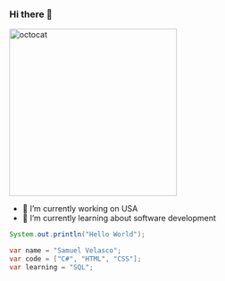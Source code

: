 ### Hi there 👋

<img src="https://i.postimg.cc/RCfytr38/thomas.gif" alt="octocat" width="300"/>

- 🔭 I’m currently working on USA
- 🌱 I’m currently learning about software development

```java
System.out.println("Hello World");
```

```c#
var name = "Samuel Velasco";
var code = ["C#", "HTML", "CSS"];
var learning = "SQL";
```
<!--
**SamuelVelascoH/SamuelVelascoH** is a ✨ _special_ ✨ repository because its `README.md` (this file) appears on your GitHub profile.

Here are some ideas to get you started:

- 🔭 I’m currently working on ...
- 🌱 I’m currently learning ...
- 👯 I’m looking to collaborate on ...
- 🤔 I’m looking for help with ...
- 💬 Ask me about ...
- 📫 How to reach me: ...
- 😄 Pronouns: ...
- ⚡ Fun fact: ...
-->

